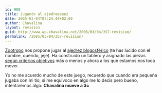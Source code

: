 ```yaml
---
id: 908
title: Jugando al ajedreeeeez
date: 2005-03-04T07:24:44+02:00
author: Chavalina
layout: revision
guid: http://www.wp.chavalina.net/2005/03/04/357-revision/
permalink: /2005/03/04/357-revision/
---
```

<a href="http://zootropo.f2o.org" target="_blank">Zootropo</a> nos propone jugar al <a href="http://zootropo.f2o.org/archivos/2005/03/03/ajedrez-blogosferico-ii/" target="_blank">ajedrez blogosférico</a> (te has lucido con el nombre, querido, jeje). Ha construido un tablero y asignado las piezas <a href="http://zootropo.f2o.org/archivos/2005/02/28/ajedrez-en-la-blogosfera/" target="_blank">seg&uacute;n criterios objetivos</a> más o menos y ahora a los que estamos nos toca mover.

Yo no me acuerdo mucho de este juego, recuerdo que cuando era peque&ntilde;a jugaba con mi tío, si me equivoco en algo me lo decís pero bueno, intentaremos algo: **Chavalina mueve a 3c**